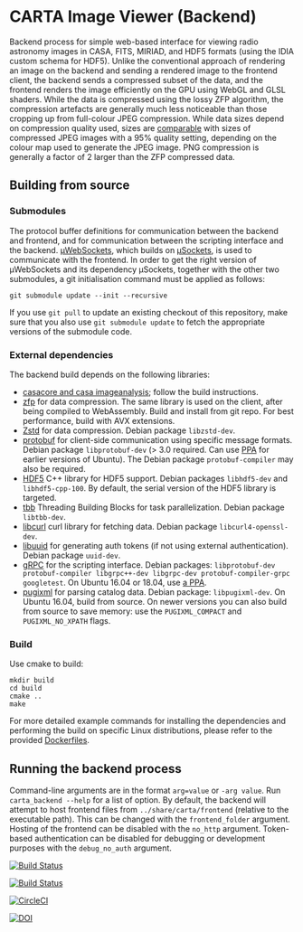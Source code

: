 # CARTA Image Viewer (Backend)
Backend process for simple web-based interface for viewing radio astronomy images in CASA, FITS, MIRIAD, and HDF5 formats (using the IDIA custom schema for HDF5). Unlike the conventional approach of rendering an image on the backend and sending a rendered image to the frontend client, the backend sends a compressed subset of the data, and the frontend renders the image efficiently on the GPU using WebGL and GLSL shaders. While the data is compressed using the lossy ZFP algorithm, the compression artefacts are generally much less noticeable than those cropping up from full-colour JPEG compression. While data sizes depend on compression quality used, sizes are [comparable](https://docs.google.com/spreadsheets/d/1lp1687TL0bYmbM3jGyjuPd9dYZnrAYGnLIQXWVpnmS0/edit?usp=sharing) with sizes of compressed JPEG images with a 95% quality setting, depending on the colour map used to generate the JPEG image. PNG compression is generally a factor of 2 larger than the ZFP compressed data.

## Building from source

### Submodules

The protocol buffer definitions for communication between the backend and frontend, and for communication between the scripting interface and the backend. [µWebSockets](https://github.com/uNetworking/uWebSockets), which builds on [µSockets](https://github.com/uNetworking/uSockets), is used to communicate with the frontend. In order to get the right version of µWebSockets and its dependency µSockets, together with the other two submodules, a git initialisation command must be applied as follows:
```
git submodule update --init --recursive
```

If you use `git pull` to update an existing checkout of this repository, make sure that you also use `git submodule update` to fetch the appropriate versions of the submodule code.

### External dependencies

The backend build depends on the following libraries: 
* [casacore and casa imageanalysis](https://github.com/CARTAvis/carta-casacore); follow the build instructions.
* [zfp](https://github.com/LLNL/zfp) for data compression. The same library is used on the client, after being compiled to WebAssembly. Build and install from git repo. For best performance, build with AVX extensions.
* [Zstd](https://github.com/facebook/zstd) for data compression. Debian package `libzstd-dev`.
* [protobuf](https://developers.google.com/protocol-buffers) for client-side communication using specific message formats. Debian package `libprotobuf-dev` (> 3.0 required. Can use [PPA](https://launchpad.net/~maarten-fonville/+archive/ubuntu/protobuf) for earlier versions of Ubuntu). The Debian package `protobuf-compiler` may also be required.
* [HDF5](https://support.hdfgroup.org/HDF5/) C++ library for HDF5 support. Debian packages `libhdf5-dev` and `libhdf5-cpp-100`. By default, the serial version of the HDF5 library is targeted.
* [tbb](https://www.threadingbuildingblocks.org/download) Threading Building Blocks for task parallelization. Debian package `libtbb-dev`.
* [libcurl](https://curl.haxx.se/libcurl/) curl library for fetching data. Debian package `libcurl4-openssl-dev`.
* [libuuid](https://linux.die.net/man/3/libuuid) for generating auth tokens (if not using external authentication). Debian package `uuid-dev`.
* [gRPC](https://grpc.io/) for the scripting interface. Debian packages: `libprotobuf-dev protobuf-compiler libgrpc++-dev libgrpc-dev protobuf-compiler-grpc googletest`. On Ubuntu 16.04 or 18.04, use [a PPA](https://launchpad.net/~webispy/+archive/ubuntu/grpc).
* [pugixml](https://pugixml.org/) for parsing catalog data. Debian package: `libpugixml-dev`. On Ubuntu 16.04, build from source. On newer versions you can also build from source to save memory: use the `PUGIXML_COMPACT` and `PUGIXML_NO_XPATH` flags.

### Build

Use cmake to build:
```
mkdir build
cd build
cmake ..
make
```

For more detailed example commands for installing the dependencies and performing the build on specific Linux distributions, please refer to the provided [Dockerfiles](https://github.com/CARTAvis/carta-backend/tree/dev/Dockerfiles).

## Running the backend process

Command-line arguments are in the format `arg=value` or `-arg value`. Run `carta_backend --help` for a list of option. By default, the backend will attempt to host frontend files from `../share/carta/frontend` (relative to the executable path). This can be changed with the `frontend_folder` argument. Hosting of the frontend can be disabled with the `no_http` argument. Token-based authentication can be disabled for debugging or development purposes with the `debug_no_auth` argument.

[![Build Status](http://acdc0.asiaa.sinica.edu.tw:47565/job/carta-backend/badge/icon)](http://acdc0.asiaa.sinica.edu.tw:47565/job/carta-backend) 

[![Build Status](https://travis-ci.org/CARTAvis/carta-backend.svg?branch=master)](https://travis-ci.org/CARTAvis/carta-backend)

[![CircleCI](https://circleci.com/gh/CARTAvis/carta-backend.svg?style=svg)](https://circleci.com/gh/CARTAvis/carta-backend)

[![DOI](https://zenodo.org/badge/DOI/10.5281/zenodo.3377984.svg)](https://doi.org/10.5281/zenodo.3377984)

